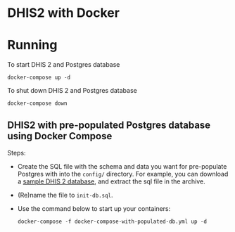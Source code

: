 # DHIS2 with Docker

# Running

To start DHIS 2 and Postgres database

```
docker-compose up -d
```

To shut down DHIS 2 and Postgres database

```
docker-compose down
```

## DHIS2 with pre-populated Postgres database using Docker Compose

Steps:

- Create the SQL file with the schema and data you want for pre-populate Postgres with into the `config/` directory. For example, you can download a [sample DHIS 2 database](https://www.dhis2.org/downloads), and extract the sql file in the archive.
- (Re)name the file to `init-db.sql`.
- Use the command below to start up your containers:

    ```
    docker-compose -f docker-compose-with-populated-db.yml up -d
    ```